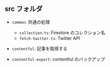 ## src フォルダ

- `common`: 共通の処理

  - `collection.ts`: Firestore のコレクション名
  - `fetch-twitter.ts`: Twitter API

- `contentful`: 記事を取得する
- `contentful-export`: contentful のバックアップ
